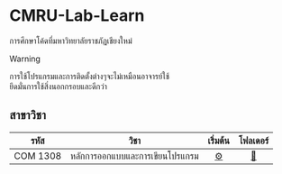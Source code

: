 # CMRU-Lab-Learn

การศึกษาโค้ดที่มหาวิทยาลัยราชภัฏเชียงใหม่

> [!WARNING]
> การใช้โปรแกรมและการติดตั้งต่างๆจะไม่เหมือนอาจารย์ใช้<br>
> ยึดมั่นการใช้สิ่งนอกกรอบและดีกว่า

## สาขาวิชา

|   รหัส   |              วิชา               |           เริ่มต้น           |      โฟลเดอร์       |
| :------: | :-----------------------------: | :--------------------------: | :-----------------: |
| COM 1308 | หลักการออกแบบและการเขียนโปรแกรม | [⚙️](./COM%201308/README.md) | [📁](./COM%201308/) |
